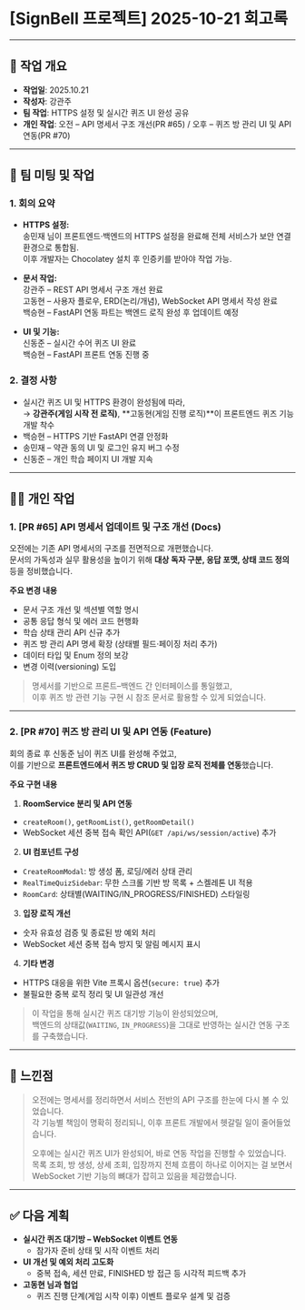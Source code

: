 # [SignBell 프로젝트] 2025-10-21 회고록

---

## 📝 작업 개요

* **작업일**: 2025.10.21
* **작성자**: 강관주
* **팀 작업**: HTTPS 설정 및 실시간 퀴즈 UI 완성 공유
* **개인 작업**: 오전 – API 명세서 구조 개선(PR #65) / 오후 – 퀴즈 방 관리 UI 및 API 연동(PR #70)

---

## 👥 팀 미팅 및 작업

### 1. 회의 요약

* **HTTPS 설정:**  
  송민재 님이 프론트엔드·백엔드의 HTTPS 설정을 완료해 전체 서비스가 보안 연결 환경으로 통합됨.  
  이후 개발자는 Chocolatey 설치 후 인증키를 받아야 작업 가능.

* **문서 작업:**  
  강관주 – REST API 명세서 구조 개선 완료  
  고동현 – 사용자 플로우, ERD(논리/개념), WebSocket API 명세서 작성 완료  
  백승현 – FastAPI 연동 파트는 백엔드 로직 완성 후 업데이트 예정

* **UI 및 기능:**  
  신동준 – 실시간 수어 퀴즈 UI 완료  
  백승현 – FastAPI 프론트 연동 진행 중

### 2. 결정 사항
* 실시간 퀴즈 UI 및 HTTPS 환경이 완성됨에 따라,  
  → **강관주(게임 시작 전 로직)**, **고동현(게임 진행 로직)**이 프론트엔드 퀴즈 기능 개발 착수
* 백승현 – HTTPS 기반 FastAPI 연결 안정화
* 송민재 – 약관 동의 UI 및 로그인 유지 버그 수정
* 신동준 – 개인 학습 페이지 UI 개발 지속

---

## 👨‍💻 개인 작업

### 1. [PR #65] API 명세서 업데이트 및 구조 개선 (Docs)

오전에는 기존 API 명세서의 구조를 전면적으로 개편했습니다.  
문서의 가독성과 실무 활용성을 높이기 위해 **대상 독자 구분, 응답 포맷, 상태 코드 정의** 등을 정비했습니다.

**주요 변경 내용**
- 문서 구조 개선 및 섹션별 역할 명시
- 공통 응답 형식 및 에러 코드 현행화
- 학습 상태 관리 API 신규 추가
- 퀴즈 방 관리 API 명세 확장 (상태별 필드·페이징 처리 추가)
- 데이터 타입 및 Enum 정의 보강
- 변경 이력(versioning) 도입

> 명세서를 기반으로 프론트–백엔드 간 인터페이스를 통일했고,  
> 이후 퀴즈 방 관련 기능 구현 시 참조 문서로 활용할 수 있게 되었습니다.

---

### 2. [PR #70] 퀴즈 방 관리 UI 및 API 연동 (Feature)

회의 종료 후 신동준 님이 퀴즈 UI를 완성해 주었고,  
이를 기반으로 **프론트엔드에서 퀴즈 방 CRUD 및 입장 로직 전체를 연동**했습니다.

**주요 구현 내용**
1. **RoomService 분리 및 API 연동**
  - `createRoom()`, `getRoomList()`, `getRoomDetail()`
  - WebSocket 세션 중복 접속 확인 API(`GET /api/ws/session/active`) 추가

2. **UI 컴포넌트 구성**
  - `CreateRoomModal`: 방 생성 폼, 로딩/에러 상태 관리
  - `RealTimeQuizSidebar`: 무한 스크롤 기반 방 목록 + 스켈레톤 UI 적용
  - `RoomCard`: 상태별(WAITING/IN_PROGRESS/FINISHED) 스타일링

3. **입장 로직 개선**
  - 숫자 유효성 검증 및 종료된 방 예외 처리
  - WebSocket 세션 중복 접속 방지 및 알림 메시지 표시

4. **기타 변경**
  - HTTPS 대응을 위한 Vite 프록시 옵션(`secure: true`) 추가
  - 불필요한 중복 로직 정리 및 UI 일관성 개선

> 이 작업을 통해 실시간 퀴즈 대기방 기능이 완성되었으며,  
> 백엔드의 상태값(`WAITING`, `IN_PROGRESS`)을 그대로 반영하는 실시간 연동 구조를 구축했습니다.

---

## 🤔 느낀점

> 오전에는 명세서를 정리하면서 서비스 전반의 API 구조를 한눈에 다시 볼 수 있었습니다.  
> 각 기능별 책임이 명확히 정리되니, 이후 프론트 개발에서 헷갈릴 일이 줄어들었습니다.
>
> 오후에는 실시간 퀴즈 UI가 완성되어, 바로 연동 작업을 진행할 수 있었습니다.  
> 목록 조회, 방 생성, 상세 조회, 입장까지 전체 흐름이 하나로 이어지는 걸 보면서  
> WebSocket 기반 기능의 뼈대가 잡히고 있음을 체감했습니다.

---

## ✅ 다음 계획

* **실시간 퀴즈 대기방 – WebSocket 이벤트 연동**
  - 참가자 준비 상태 및 시작 이벤트 처리
* **UI 개선 및 예외 처리 고도화**
  - 중복 접속, 세션 만료, FINISHED 방 접근 등 시각적 피드백 추가
* **고동현 님과 협업**
  - 퀴즈 진행 단계(게임 시작 이후) 이벤트 플로우 설계 및 검증
